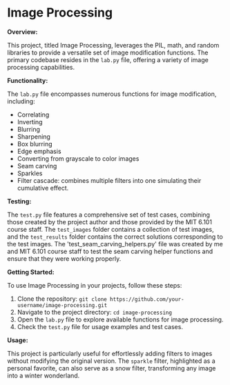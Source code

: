 # Image Processing

**Overview:**

This project, titled Image Processing, leverages the PIL, math, and random libraries to provide a versatile set of image modification functions. The primary codebase resides in the `lab.py` file, offering a variety of image processing capabilities.

**Functionality:**

The `lab.py` file encompasses numerous functions for image modification, including:

- Correlating
- Inverting
- Blurring
- Sharpening
- Box blurring
- Edge emphasis
- Converting from grayscale to color images
- Seam carving
- Sparkles
- Filter cascade: combines multiple filters into one simulating their cumulative effect.

**Testing:**

The `test.py` file features a comprehensive set of test cases, combining those created by the project author and those provided by the MIT 6.101 course staff. The `test_images` folder contains a collection of test images, and the `test_results` folder contains the correct solutions corresponding to the test images. The 'test_seam_carving_helpers.py' file was created by me and MIT 6.101 course staff to test the seam carving helper functions and ensure that they were working properly. 

**Getting Started:**

To use Image Processing in your projects, follow these steps:

1. Clone the repository: `git clone https://github.com/your-username/image-processing.git`
2. Navigate to the project directory: `cd image-processing`
3. Open the `lab.py` file to explore available functions for image processing.
4. Check the `test.py` file for usage examples and test cases.

**Usage:**

This project is particularly useful for effortlessly adding filters to images without modifying the original version. The `sparkle` filter, highlighted as a personal favorite, can also serve as a snow filter, transforming any image into a winter wonderland.
